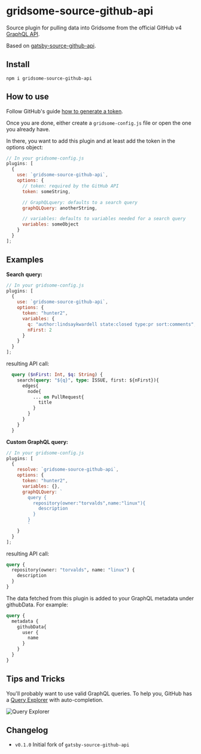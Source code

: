 # gridsome-source-github-api

Source plugin for pulling data into Gridsome from the official GitHub v4 [GraphQL API](https://developer.github.com/v4/). 

Based on [gatsby-source-github-api](https://github.com/ldd/gatsby-source-github-api).

## Install

`npm i gridsome-source-github-api`

## How to use

Follow GitHub's guide [how to generate a token](https://help.github.com/articles/creating-a-personal-access-token-for-the-command-line/).

Once you are done, either create a `gridsome-config.js` file or open the one you already have.

In there, you want to add this plugin and at least add the token in the options object:

```javascript
// In your gridsome-config.js
plugins: [
  {
    use: `gridsome-source-github-api`,
    options: {
      // token: required by the GitHub API
      token: someString,

      // GraphQLquery: defaults to a search query
      graphQLQuery: anotherString,

      // variables: defaults to variables needed for a search query
      variables: someObject
    }
  }
];
```

## Examples

**Search query:**

```javascript
// In your gridsome-config.js
plugins: [
  {
    use: `gridsome-source-github-api`,
    options: {
      token: "hunter2",
      variables: {
        q: "author:lindsaykwardell state:closed type:pr sort:comments",
        nFirst: 2
      }
    }
  }
];
```

resulting API call:

```graphql
  query ($nFirst: Int, $q: String) {
    search(query: "${q}", type: ISSUE, first: ${nFirst}){
      edges{
        node{
          ... on PullRequest{
            title
          }
        }
      }
    }
  }
```

**Custom GraphQL query:**

```javascript
// In your gridsome-config.js
plugins: [
  {
    resolve: `gridsome-source-github-api`,
    options: {
      token: "hunter2",
      variables: {},
      graphQLQuery: `
        query {
          repository(owner:"torvalds",name:"linux"){
            description
          }
        }
        `
    }
  }
];
```

resulting API call:

```graphql
query {
  repository(owner: "torvalds", name: "linux") {
    description
  }
}
```

The data fetched from this plugin is added to your GraphQL metadata under githubData. For example:

```graphql
query {
  metadata {
    githubData{
      user {
        name
      }
    }
  }
}
```

## Tips and Tricks

You'll probably want to use valid GraphQL queries. To help you, GitHub has a [Query Explorer](https://developer.github.com/v4/explorer/) with auto-completion.

![Query Explorer](https://user-images.githubusercontent.com/1187476/30273078-69695a10-96c5-11e7-90b8-7dc876cc214a.png)

## Changelog

- `v0.1.0` Initial fork of `gatsby-source-github-api`
